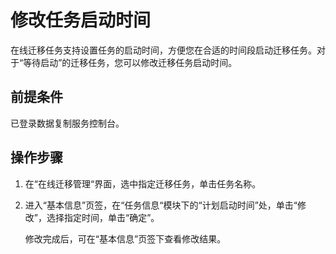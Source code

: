 # 修改任务启动时间<a name="drs_05_0005"></a>

在线迁移任务支持设置任务的启动时间，方便您在合适的时间段启动迁移任务。对于“等待启动”的迁移任务，您可以修改迁移任务启动时间。

## 前提条件<a name="section16256919193311"></a>

已登录数据复制服务控制台。

## 操作步骤<a name="section1639760882"></a>

1.  在“在线迁移管理“界面，选中指定迁移任务，单击任务名称。
2.  进入“基本信息”页签，在“任务信息“模块下的“计划启动时间”处，单击“修改”，选择指定时间，单击“确定”。

    修改完成后，可在“基本信息”页签下查看修改结果。


